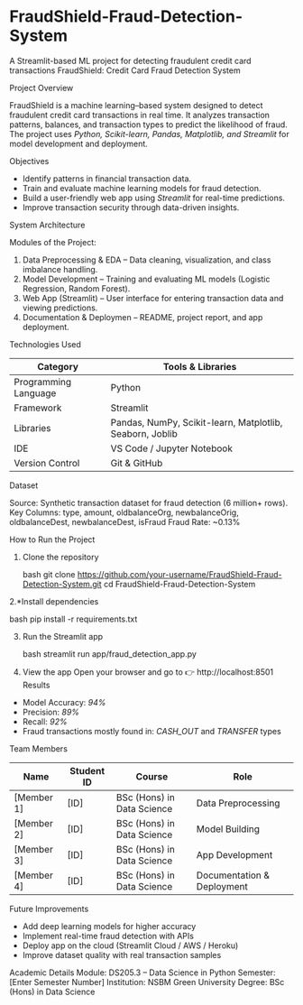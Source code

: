# FraudShield-Fraud-Detection-System
A Streamlit-based ML project for detecting fraudulent credit card transactions
FraudShield: Credit Card Fraud Detection System

 Project Overview

FraudShield is a machine learning–based system designed to detect fraudulent credit card transactions in real time.
It analyzes transaction patterns, balances, and transaction types to predict the likelihood of fraud.
The project uses *Python, Scikit-learn, Pandas, Matplotlib, and Streamlit* for model development and deployment.

 Objectives

* Identify patterns in financial transaction data.
* Train and evaluate machine learning models for fraud detection.
* Build a user-friendly web app using *Streamlit* for real-time predictions.
* Improve transaction security through data-driven insights.

System Architecture

Modules of the Project:

1. Data Preprocessing & EDA – Data cleaning, visualization, and class imbalance handling.
2. Model Development – Training and evaluating ML models (Logistic Regression, Random Forest).
3. Web App (Streamlit) – User interface for entering transaction data and viewing predictions.
4. Documentation & Deploymen – README, project report, and app deployment.

Technologies Used

| Category             | Tools & Libraries                                        |
| -------------------- | -------------------------------------------------------- |
| Programming Language | Python                                                   |
| Framework            | Streamlit                                                |
| Libraries            | Pandas, NumPy, Scikit-learn, Matplotlib, Seaborn, Joblib |
| IDE                  | VS Code / Jupyter Notebook                               |
| Version Control      | Git & GitHub                                             |

Dataset

Source: Synthetic transaction dataset for fraud detection (6 million+ rows).
Key Columns: type, amount, oldbalanceOrg, newbalanceOrig, oldbalanceDest, newbalanceDest, isFraud
Fraud Rate: ~0.13%

How to Run the Project

1. Clone the repository

   bash
   git clone https://github.com/your-username/FraudShield-Fraud-Detection-System.git
   cd FraudShield-Fraud-Detection-System
   

2.*Install dependencies

   bash
   pip install -r requirements.txt
   

3. Run the Streamlit app

   bash
   streamlit run app/fraud_detection_app.py
   

4. View the app
   Open your browser and go to 👉 http://localhost:8501
Results

* Model Accuracy: *94%*
* Precision: *89%*
* Recall: *92%*
* Fraud transactions mostly found in: *CASH_OUT* and *TRANSFER* types

Team Members

| Name       | Student ID | Course                     | Role                       |
| ---------- | ---------- | -------------------------- | -------------------------- |
| [Member 1] | [ID]       | BSc (Hons) in Data Science | Data Preprocessing         |
| [Member 2] | [ID]       | BSc (Hons) in Data Science | Model Building             |
| [Member 3] | [ID]       | BSc (Hons) in Data Science | App Development            |
| [Member 4] | [ID]       | BSc (Hons) in Data Science | Documentation & Deployment |

 Future Improvements

* Add deep learning models for higher accuracy
* Implement real-time fraud detection with APIs
* Deploy app on the cloud (Streamlit Cloud / AWS / Heroku)
* Improve dataset quality with real transaction samples

Academic Details
Module: DS205.3 – Data Science in Python
Semester: [Enter Semester Number]
Institution: NSBM Green University
Degree: BSc (Hons) in Data Science
